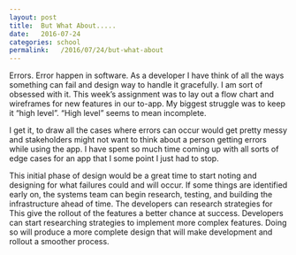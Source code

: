 ```yaml
---
layout: post
title:  But What About.....
date:   2016-07-24
categories: school
permalink:   /2016/07/24/but-what-about
---
```

Errors. Error happen in software. As a developer I have think of all the ways something can fail and design way to handle it gracefully. I am sort of obsessed with it. This week’s assignment was to lay out a flow chart and wireframes for new features in our to-app. My biggest struggle was to keep it “high level”. “High level” seems to mean incomplete.

I get it, to draw all the cases where errors can occur would get pretty messy and stakeholders might not want to think about a person getting errors while using the app. I have spent so much time coming up with all sorts of edge cases for an app that I some point I just had to stop.

This initial phase of design would be a great time to start noting and designing for what failures could and will occur. If some things are identified early on, the systems team can begin research, testing, and building the infrastructure ahead of time. The developers can research strategies for This give the rollout of the features a better chance at success. Developers can start researching strategies to implement more complex features. Doing so will produce a more complete design that will make development and rollout a smoother process.
